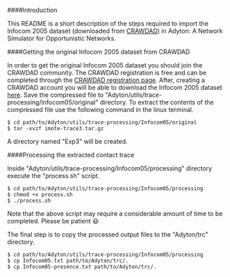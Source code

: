 ####Introduction

This README is a short description of the steps required to import the Infocom 2005 dataset (downloaded from [CRAWDAD](http://crawdad.org/)) in Adyton: A Network Simulator for Opportunistic Networks.


####Getting the original Infocom 2005 dataset from CRAWDAD

In order to get the original Infocom 2005 dataset you should join the CRAWDAD community. The CRAWDAD registration is free and can be completed through the [CRAWDAD registration page](http://crawdad.org/joinup.html). After, creating a CRAWDAD account you will be able to download the Infocom 2005 dataset [here](http://crawdad.org//download/cambridge/haggle/imote-trace3.tar.gz). Save the compressed file to "Adyton/utils/trace-processing/Infocom05/original" directory. To extract the contents of the compressed file use the following command in the linux terminal.
```
$ cd path/to/Adyton/utils/trace-processing/Infocom05/original
$ tar -xvzf imote-trace3.tar.gz
```
A directory named "Exp3" will be created.


####Processing the extracted contact trace

Inside "Adyton/utils/trace-processing/Infocom05/processing" directory execute the "process.sh" script.
```
$ cd path/to/Adyton/utils/trace-processing/Infocom05/processing
$ chmod +x process.sh
$ ./process.sh
```
Note that the above script may require a considerable amount of time to be completed. Please be patient :smiley:

The final step is to copy the processed output files to the "Adyton/trc" directory.
```
$ cd path/to/Adyton/utils/trace-processing/Infocom05/processing
$ cp Infocom05.txt path/to/Adyton/trc/.
$ cp Infocom05-presence.txt path/to/Adyton/trc/.
```
